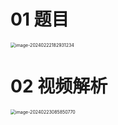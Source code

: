# 01 题目

<img src="https://cvp.oss-cn-shanghai.aliyuncs.com/picgo/202402221829329.png" alt="image-20240222182931234" style="zoom:50%;" />

# 02 视频解析

<img src="https://cvp.oss-cn-shanghai.aliyuncs.com/picgo/202402230858954.png" alt="image-20240223085850770" style="zoom:50%;" />
